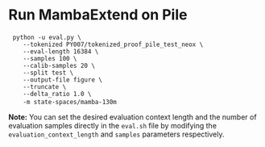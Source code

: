 # Run MambaExtend on Pile
<pre> <code>python -u eval.py \
    --tokenized PY007/tokenized_proof_pile_test_neox \
    --eval-length 16384 \
    --samples 100 \
    --calib-samples 20 \
    --split test \
    --output-file figure \
    --truncate \
    --delta_ratio 1.0 \
    -m state-spaces/mamba-130m </code> </pre>

**Note:** You can set the desired evaluation context length and the number of evaluation samples directly in the `eval.sh` file by modifying the `evaluation_context_length` and `samples` parameters respectively.
